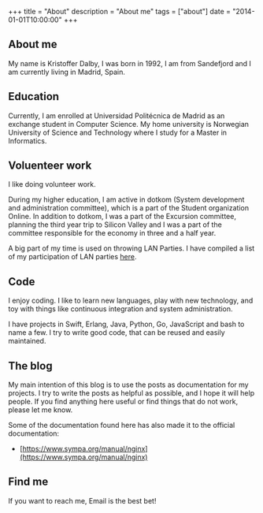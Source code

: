 +++
title = "About"
description = "About me"
tags = ["about"]
date = "2014-01-01T10:00:00"
+++

## About me
My name is Kristoffer Dalby, I was born in 1992, I am from Sandefjord and I am currently living in Madrid, Spain.

## Education
Currently, I am enrolled at Universidad Politécnica de Madrid as an exchange student in Computer Science. My home university is Norwegian University of Science and Technology where I study for a Master in Informatics.

## Voluenteer work
I like doing volunteer work.

During my higher education, I am active in dotkom (System development and administration committee), which is a part of the Student organization Online. In addition to dotkom, I was a part of the Excursion committee, planning the third year trip to Silicon Valley and I was a part of the committee responsible for the economy in three and a half year.

A big part of my time is used on throwing LAN Parties. I have compiled a list of my participation of LAN parties [here](https://kradalby.no/lan-resume.html).

## Code
I enjoy coding. I like to learn new languages, play with new technology, and toy with things like continuous integration and system administration.

I have projects in Swift, Erlang, Java, Python, Go, JavaScript and bash to name a few. I try to write good code, that can be reused and easily maintained.

## The blog
My main intention of this blog is to use the posts as documentation for my projects. I try to write the posts as helpful as possible, and I hope it will help people. If you find anything here useful or find things that do not work, please let me know.

Some of the documentation found here has also made it to the official documentation:
- [https://www.sympa.org/manual/nginx](https://www.sympa.org/manual/nginx)

## Find me
If you want to reach me, Email is the best bet!

